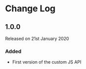 # Change Log

## 1.0.0

Released on 21st January 2020

### Added

* First version of the custom JS API
